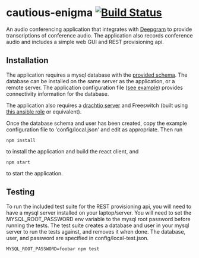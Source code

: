 # cautious-enigma [![Build Status](https://secure.travis-ci.org/davehorton/cautious-enigma.png)](http://travis-ci.org/davehorton/cautious-enigma)

An audio conferencing application that integrates with [Deepgram](https://deepgram.com) to provide transcriptions of conference audio.  The application also records conference audio and includes a simple web GUI and REST provisioning api.

## Installation
The application requires a mysql database with the [provided schema](db/schema.sql).  The database can be installed on the same server as the application, or a remote server.  The application configuration file ([see example](config/default.json.example)) provides connectivity information for the database.

The application also requires a [drachtio server](https://drachtio.org) and Freeswitch (built using [this ansible role](https://github.com/davehorton/ansible-role-fsmrf) or equivalent).

Once the database schema and user has been created, copy the example configuration file to 'config/local.json' and edit as appropriate.  Then run 
```
npm install
```
to install the application and build the react client, and
```
npm start
```
to start the application.

## Testing
To run the included test suite for the REST provisioning api, you will need to have a mysql server installed on your laptop/server. You will need to set the MYSQL_ROOT_PASSWORD env variable to the mysql root password before running the tests.  The test suite creates a database and user in your mysql server to run the tests against, and removes it when done.  The database, user, and password are specified in config/local-test.json.
```
MYSQL_ROOT_PASSWORD=foobar npm test
```